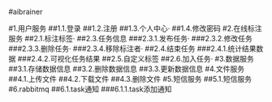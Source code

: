 #aibrainer

#1.用户服务
##1.1.登录
##1.2.注册
##1.3.个人中心·
##1.4.修改密码
#2.在线标注服务
##2.1.标注标签·
##2.3.任务信息
###2.3.1.发布任务·
###2.3.2.修改任务 
###2.3.3.删除任务·
###2.3.4.移除标注者·
##2.4.结束任务
###2.4.1.统计结果数据
###2.4.2.可视化任务结果
##2.5.自定义标签
##2.6.加入任务·
#3.数据服务
##3.1.存储数据信息
##3.2.删除数据信息
##3.3.更新数据信息
#4.文件服务
##4.1.上传文件
##4.2.下载文件
##4.3.删除文件
#5.短信服务
##5.1.短信服务
#6.rabbitmq
##6.1.task通知
###6.1.1.task添加通知
